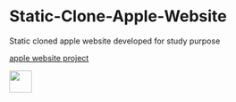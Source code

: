 # Static-Clone-Apple-Website
Static cloned apple website developed for study purpose

[apple website project](http://igorsteffen.com.s3-website.us-east-2.amazonaws.com/)

<img loading="html" src="https://miro.medium.com/v2/resize:fit:792/1*lJ32Bl-lHWmNMUSiSq17gQ.png" width="40" height="40"/>

